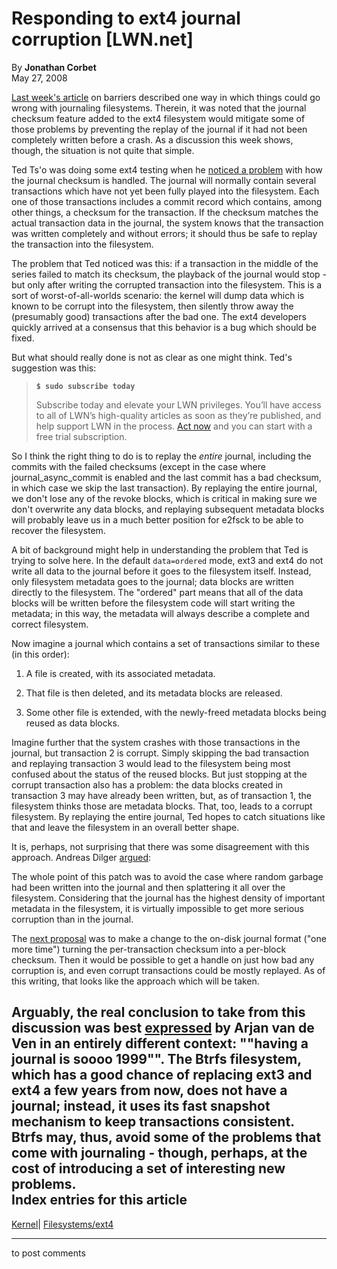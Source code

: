 # Responding to ext4 journal corruption [LWN.net]

By **Jonathan Corbet**  
May 27, 2008 

[Last week's article](http://lwn.net/Articles/283161/) on barriers described one way in which things could go wrong with journaling filesystems. Therein, it was noted that the journal checksum feature added to the ext4 filesystem would mitigate some of those problems by preventing the replay of the journal if it had not been completely written before a crash. As a discussion this week shows, though, the situation is not quite that simple. 

Ted Ts'o was doing some ext4 testing when he [noticed a problem](/Articles/284038/) with how the journal checksum is handled. The journal will normally contain several transactions which have not yet been fully played into the filesystem. Each one of those transactions includes a commit record which contains, among other things, a checksum for the transaction. If the checksum matches the actual transaction data in the journal, the system knows that the transaction was written completely and without errors; it should thus be safe to replay the transaction into the filesystem. 

The problem that Ted noticed was this: if a transaction in the middle of the series failed to match its checksum, the playback of the journal would stop - but only after writing the corrupted transaction into the filesystem. This is a sort of worst-of-all-worlds scenario: the kernel will dump data which is known to be corrupt into the filesystem, then silently throw away the (presumably good) transactions after the bad one. The ext4 developers quickly arrived at a consensus that this behavior is a bug which should be fixed. 

But what should really done is not as clear as one might think. Ted's suggestion was this: 

> **`$ sudo subscribe today`**
> 
> Subscribe today and elevate your LWN privileges. You’ll have access to all of LWN’s high-quality articles as soon as they’re published, and help support LWN in the process. [Act now](https://lwn.net/Promo/nst-sudo/claim) and you can start with a free trial subscription. 

So I think the right thing to do is to replay the *entire* journal, including the commits with the failed checksums (except in the case where journal_async_commit is enabled and the last commit has a bad checksum, in which case we skip the last transaction). By replaying the entire journal, we don't lose any of the revoke blocks, which is critical in making sure we don't overwrite any data blocks, and replaying subsequent metadata blocks will probably leave us in a much better position for e2fsck to be able to recover the filesystem. 

A bit of background might help in understanding the problem that Ted is trying to solve here. In the default `data=ordered` mode, ext3 and ext4 do not write all data to the journal before it goes to the filesystem itself. Instead, only filesystem metadata goes to the journal; data blocks are written directly to the filesystem. The "ordered" part means that all of the data blocks will be written before the filesystem code will start writing the metadata; in this way, the metadata will always describe a complete and correct filesystem. 

Now imagine a journal which contains a set of transactions similar to these (in this order): 

  1. A file is created, with its associated metadata. 

  2. That file is then deleted, and its metadata blocks are released. 

  3. Some other file is extended, with the newly-freed metadata blocks being reused as data blocks. 




Imagine further that the system crashes with those transactions in the journal, but transaction 2 is corrupt. Simply skipping the bad transaction and replaying transaction 3 would lead to the filesystem being most confused about the status of the reused blocks. But just stopping at the corrupt transaction also has a problem: the data blocks created in transaction 3 may have already been written, but, as of transaction 1, the filesystem thinks those are metadata blocks. That, too, leads to a corrupt filesystem. By replaying the entire journal, Ted hopes to catch situations like that and leave the filesystem in an overall better shape. 

It is, perhaps, not surprising that there was some disagreement with this approach. Andreas Dilger [argued](/Articles/284045/): 

The whole point of this patch was to avoid the case where random garbage had been written into the journal and then splattering it all over the filesystem. Considering that the journal has the highest density of important metadata in the filesystem, it is virtually impossible to get more serious corruption than in the journal. 

The [next proposal](/Articles/284047/) was to make a change to the on-disk journal format ("one more time") turning the per-transaction checksum into a per-block checksum. Then it would be possible to get a handle on just how bad any corruption is, and even corrupt transactions could be mostly replayed. As of this writing, that looks like the approach which will be taken. 

Arguably, the real conclusion to take from this discussion was best [expressed](http://lwn.net/Articles/283781/) by Arjan van de Ven in an entirely different context: ""having a journal is soooo 1999"". The Btrfs filesystem, which has a good chance of replacing ext3 and ext4 a few years from now, does not have a journal; instead, it uses its fast snapshot mechanism to keep transactions consistent. Btrfs may, thus, avoid some of the problems that come with journaling - though, perhaps, at the cost of introducing a set of interesting new problems.  
Index entries for this article  
---  
[Kernel](/Kernel/Index)| [Filesystems/ext4](/Kernel/Index#Filesystems-ext4)  
  


* * *

to post comments 
